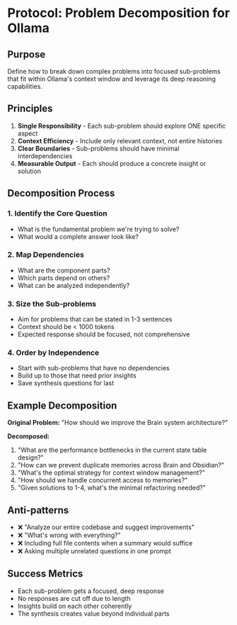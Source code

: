 # Protocol: Problem Decomposition for Ollama

## Purpose
Define how to break down complex problems into focused sub-problems that fit within Ollama's context window and leverage its deep reasoning capabilities.

## Principles

1. **Single Responsibility** - Each sub-problem should explore ONE specific aspect
2. **Context Efficiency** - Include only relevant context, not entire histories
3. **Clear Boundaries** - Sub-problems should have minimal interdependencies
4. **Measurable Output** - Each should produce a concrete insight or solution

## Decomposition Process

### 1. Identify the Core Question
- What is the fundamental problem we're trying to solve?
- What would a complete answer look like?

### 2. Map Dependencies
- What are the component parts?
- Which parts depend on others?
- What can be analyzed independently?

### 3. Size the Sub-problems
- Aim for problems that can be stated in 1-3 sentences
- Context should be < 1000 tokens
- Expected response should be focused, not comprehensive

### 4. Order by Independence
- Start with sub-problems that have no dependencies
- Build up to those that need prior insights
- Save synthesis questions for last

## Example Decomposition

**Original Problem:** "How should we improve the Brain system architecture?"

**Decomposed:**
1. "What are the performance bottlenecks in the current state table design?"
2. "How can we prevent duplicate memories across Brain and Obsidian?"
3. "What's the optimal strategy for context window management?"
4. "How should we handle concurrent access to memories?"
5. "Given solutions to 1-4, what's the minimal refactoring needed?"

## Anti-patterns

- ❌ "Analyze our entire codebase and suggest improvements"
- ❌ "What's wrong with everything?"
- ❌ Including full file contents when a summary would suffice
- ❌ Asking multiple unrelated questions in one prompt

## Success Metrics

- Each sub-problem gets a focused, deep response
- No responses are cut off due to length
- Insights build on each other coherently
- The synthesis creates value beyond individual parts
